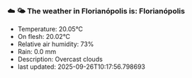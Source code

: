 ### ☁️ 🌤️  The weather in Florianópolis is: Florianópolis

- Temperature: 20.05°C
- On flesh: 20.02°C
- Relative air humidity: 73%
- Rain: 0.0 mm
- Description: Overcast clouds
- last updated: 2025-09-26T10:17:56.798693

